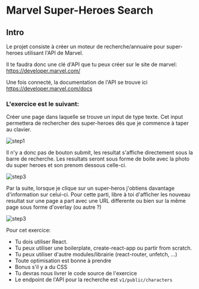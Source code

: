 # Marvel Super-Heroes Search

## Intro

Le projet consiste à créer un moteur de recherche/annuaire pour super-heroes utilisant l'API de Marvel.

Il te faudra donc une clé d'API que tu peux créer sur le site de marvel: https://developer.marvel.com/

Une fois connecté, la documentation de l'API se trouve ici https://developer.marvel.com/docs

### L'exercice est le suivant: 

Créer une page dans laquelle se trouve un input de type texte. 
Cet input permettera de rechercher des super-heroes dès que je commence à taper au clavier. 

![step1](https://i.ibb.co/82zPHF6/Capture-d-e-cran-2019-10-15-a-16-11-28.png)

Il n'y a donc pas de bouton submit, les resultat s'affiche directement sous la barre de recherche.
Les resultats seront sous forme de boite avec la photo du super heroes et son prenom dessous celle-ci.

![step3](https://i.ibb.co/94fKNm7/Capture-d-e-cran-2019-10-15-a-16-11-40.png)

Par la suite, lorsque je clique sur un super-heros j'obtiens davantage d'information sur celui-ci. 
Pour cette parti, libre à toi d'afficher les nouveau resultat sur une page a part avec une URL differente ou bien sur la même page sous forme d'overlay (ou autre ?)

![step3](https://i.ibb.co/jkWML6W/Capture-d-e-cran-2019-10-15-a-16-11-48.png)

Pour cet exercice: 

- Tu dois utiliser React.
- Tu peux utiliser une boilerplate, create-react-app ou partir from scratch.
- Tu peux utiliser d'autre modules/librairie (react-router, unfetch, ...)
- Toute optimisation est bonne à prendre
- Bonus s'il y a du CSS
- Tu devras nous livrer le code source de l'exercice
- Le endpoint de l'API pour la recherche est `v1/public/characters`

